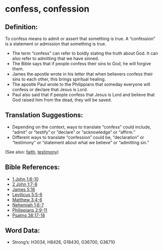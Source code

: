# confess, confession

## Definition:

To confess means to admit or assert that something is true. A “confession” is a statement or admission that something is true.

* The term “confess” can refer to boldly stating the truth about God. It can also refer to admitting that we have sinned.
* The Bible says that if people confess their sins to God, he will forgive them.
* James the apostle wrote in his letter that when believers confess their sins to each other, this brings spiritual healing.
* The apostle Paul wrote to the Philippians that someday everyone will confess or declare that Jesus is Lord.
* Paul also said that if people confess that Jesus is Lord and believe that God raised him from the dead, they will be saved.

## Translation Suggestions:

* Depending on the context, ways to translate “confess” could include, “admit” or “testify” or “declare” or “acknowledge” or “affirm.”
* Different ways to translate “confession” could be, “declaration” or “testimony” or “statement about what we believe” or “admitting sin.”

(See also: [faith](../kt/faith.md), [testimony](../kt/testimony.md))

## Bible References:

* [1 John 1:8-10](rc://en/tn/help/1jn/01/08)
* [2 John 1:7-8](rc://en/tn/help/2jn/01/07)
* [James 5:16](rc://en/tn/help/jas/05/16)
* [Leviticus 5:5-6](rc://en/tn/help/lev/05/05)
* [Matthew 3:4-6](rc://en/tn/help/mat/03/04)
* [Nehemiah 1:6-7](rc://en/tn/help/neh/01/06)
* [Philippians 2:9-11](rc://en/tn/help/php/02/09)
* [Psalms 38:17-18](rc://en/tn/help/psa/038/017)

## Word Data:

* Strong’s: H3034, H8426, G18430, G36700, G36710
